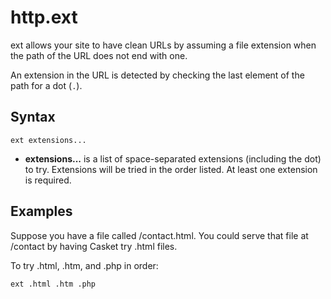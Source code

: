 # http.ext

ext allows your site to have clean URLs by assuming a file extension when the path of the URL does not end with one.

An extension in the URL is detected by checking the last element of the path for a dot (`.`).

## Syntax

``` casketfile
ext extensions...
```

-   **extensions...** is a list of space-separated extensions (including the dot) to try. Extensions will be tried in
    the order listed. At least one extension is required.

## Examples

Suppose you have a file called /contact.html. You could serve that file at /contact by having Casket try .html files.

To try .html, .htm, and .php in order:

``` casketfile
ext .html .htm .php
```
